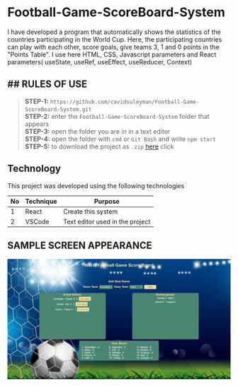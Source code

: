   # Football-Game-ScoreBoard-System

I have developed a program that automatically shows the statistics of the countries participating in the World Cup. Here, the participating countries can play with each other, score goals, give teams 3, 1 and 0 points in the "Points Table".
I use here HTML, CSS, Javascript parameters and React parameters( useState, useRef, useEffect, useReducer, Context)

## ## RULES OF USE

> **STEP-1:** `https://github.com/cavidsuleyman/Football-Game-ScoreBoard-System.git` <br/>
> **STEP-2:**  enter the `Football-Game-ScoreBoard-System` folder that appears <br/>
> **STEP-3:**  open the folder you are in in a text editor <br/>
> **STEP-4:**  open the folder with `cmd` or `Git Bash` and write `npm start` <br/>
> **STEP-5:**  to download the project as `.zip`  [here](https://github.com/cavidsuleyman/Football-Game-ScoreBoard-System/archive/refs/heads/master.zip) click <br/>


## Technology

This project was developed using the following technologies

| No | Technique | Purpose |
| - | ---------- | --------------------- |
| 1 | React | Create this system |
| 2 | VSCode | Text editor used in the project |


## SAMPLE SCREEN APPEARANCE

![There was a screenshot here](./screen-1.1.PNG)


 
